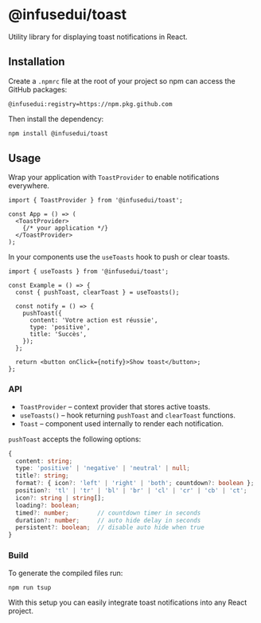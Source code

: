 # @infusedui/toast

Utility library for displaying toast notifications in React.

## Installation

Create a `.npmrc` file at the root of your project so npm can access the GitHub
packages:

```npmrc
@infusedui:registry=https://npm.pkg.github.com
```

Then install the dependency:

```bash
npm install @infusedui/toast
```

## Usage

Wrap your application with `ToastProvider` to enable notifications everywhere.

```tsx
import { ToastProvider } from '@infusedui/toast';

const App = () => (
  <ToastProvider>
    {/* your application */}
  </ToastProvider>
);
```

In your components use the `useToasts` hook to push or clear toasts.

```tsx
import { useToasts } from '@infusedui/toast';

const Example = () => {
  const { pushToast, clearToast } = useToasts();

  const notify = () => {
    pushToast({
      content: 'Votre action est réussie',
      type: 'positive',
      title: 'Succès',
    });
  };

  return <button onClick={notify}>Show toast</button>;
};
```

### API

- `ToastProvider` – context provider that stores active toasts.
- `useToasts()` – hook returning `pushToast` and `clearToast` functions.
- `Toast` – component used internally to render each notification.

`pushToast` accepts the following options:

```ts
{
  content: string;
  type: 'positive' | 'negative' | 'neutral' | null;
  title?: string;
  format?: { icon?: 'left' | 'right' | 'both'; countdown?: boolean };
  position?: 'tl' | 'tr' | 'bl' | 'br' | 'cl' | 'cr' | 'cb' | 'ct';
  icon?: string | string[];
  loading?: boolean;
  timed?: number;        // countdown timer in seconds
  duration?: number;     // auto hide delay in seconds
  persistent?: boolean;  // disable auto hide when true
}
```

### Build

To generate the compiled files run:

```bash
npm run tsup
```

With this setup you can easily integrate toast notifications into any React
project.
